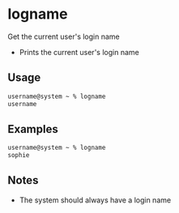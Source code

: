 # logname

Get the current user's login name

- Prints the current user's login name

## Usage

```txt
username@system ~ % logname
username
```

## Examples

```txt
username@system ~ % logname
sophie
```

## Notes

- The system should always have a login name
